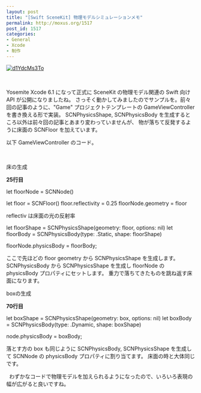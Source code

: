 ```yaml
---
layout: post
title: "[Swift SceneKit] 物理モデルシミュレーションメモ"
permalink: http://moxus.org/1517
post_id: 1517
categories: 
- General
- Xcode
- 制作
---
```


[![d1YdcMs3To](http://moxus.org/wp-content/uploads/2014/10/d1YdcMs3To.gif)](http://moxus.org/wp-content/uploads/2014/10/d1YdcMs3To.gif)

 

Yosemite Xcode 6.1 になって正式に SceneKit の物理モデル関連の Swift 向け API が公開になりましたね。
さっそく動かしてみましたのでサンプルを。前々回の記事のように、"Game" プロジェクトテンプレートの GameViewController を書き換える形で実装。
SCNPhysicsShape, SCNPhysicsBody を生成するところ以外は前々回の記事とあまり変わっていませんが、
物が落ちて反発するように床面の SCNFloor を加えています。

以下 GameViewController のコード。

 





床の生成


**25行目**


let floorNode = SCNNode()
        
let floor = SCNFloor()
floor.reflectivity = 0.25
floorNode.geometry = floor

reflectiv は床面の光の反射率
 


let floorShape = SCNPhysicsShape(geometry: floor, options: nil)
let floorBody = SCNPhysicsBody(type: .Static, shape: floorShape)
        
floorNode.physicsBody = floorBody;

ここで先ほどの floor geometry から SCNPhysicsShape を生成します。
SCNPhysicsBody から SCNPhysicsShape を生成し floorNode の physicsBody プロパティにセットします。
重力で落ちてきたものを跳ね返す床面になります。


boxの生成


**70行目**



let boxShape = SCNPhysicsShape(geometry: box, options: nil)
let boxBody = SCNPhysicsBody(type: .Dynamic, shape: boxShape)
            
node.physicsBody = boxBody;

落とす方の box も同じように SCNPhysicsBody, SCNPhysicsShape を生成して SCNNode の physicsBody プロパティに割り当てます。
床面の時と大体同じです。

 
わずかなコードで物理モデルを加えられるようになったので、いろいろ表現の幅が広がると良いですね。
 